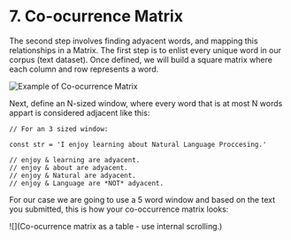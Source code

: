 # 7. Co-ocurrence Matrix

The second step involves finding adyacent words, and mapping this relationships in a Matrix. The first step is to enlist every unique word in our corpus (text dataset). Once defined, we will build a square matrix where each column and row represents a word.

![Example of Co-ocurrence Matrix](https://www.researchgate.net/profile/Majid_F_Sadi/publication/332703770/figure/fig1/AS:752289044234240@1556371093356/1-Co-occurrence-matrix-for-three-sample-sentences.ppm)

Next, define an N-sized window, where every word that is at most N words appart is considered adjacent like this:

```
// For an 3 sized window:

const str = 'I enjoy learning about Natural Language Proccesing.'

// enjoy & learning are adyacent.
// enjoy & about are adyacent.
// enjoy & Natural are adyacent.
// enjoy & Language are *NOT* adyacent.

```

For our case we are going to use a 5 word window and based on the text you submitted, this is how your co-occurrence matrix looks:

![](Co-ocurrence matrix as a table - use internal scrolling.)

